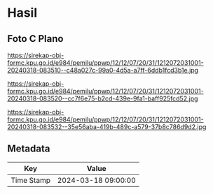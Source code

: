 # Hasil

## Foto C Plano

https://sirekap-obj-formc.kpu.go.id/e984/pemilu/ppwp/12/12/07/20/31/1212072031001-20240318-083510--c48a027c-99a0-4d5a-a7ff-6ddb1fcd3b1e.jpg

https://sirekap-obj-formc.kpu.go.id/e984/pemilu/ppwp/12/12/07/20/31/1212072031001-20240318-083520--cc7f6e75-b2cd-439e-9fa1-baff925fcd52.jpg

https://sirekap-obj-formc.kpu.go.id/e984/pemilu/ppwp/12/12/07/20/31/1212072031001-20240318-083532--35e56aba-419b-489c-a579-37b8c786d9d2.jpg


## Metadata

| Key        | Value               |
| ---------- | ------------------- |
| Time Stamp | 2024-03-18 09:00:00 |



